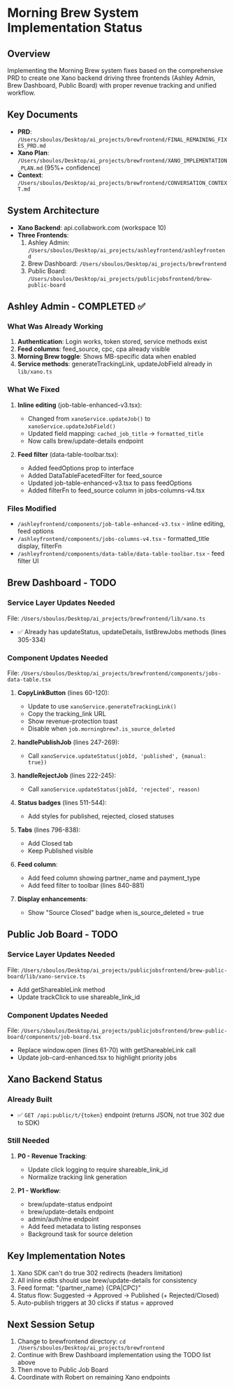 # Morning Brew System Implementation Status

## Overview
Implementing the Morning Brew system fixes based on the comprehensive PRD to create one Xano backend driving three frontends (Ashley Admin, Brew Dashboard, Public Board) with proper revenue tracking and unified workflow.

## Key Documents
- **PRD**: `/Users/sboulos/Desktop/ai_projects/brewfrontend/FINAL_REMAINING_FIXES_PRD.md`
- **Xano Plan**: `/Users/sboulos/Desktop/ai_projects/brewfrontend/XANO_IMPLEMENTATION_PLAN.md` (95%+ confidence)
- **Context**: `/Users/sboulos/Desktop/ai_projects/brewfrontend/CONVERSATION_CONTEXT.md`

## System Architecture
- **Xano Backend**: api.collabwork.com (workspace 10)
- **Three Frontends**:
  1. Ashley Admin: `/Users/sboulos/Desktop/ai_projects/ashleyfrontend/ashleyfrontend`
  2. Brew Dashboard: `/Users/sboulos/Desktop/ai_projects/brewfrontend`
  3. Public Board: `/Users/sboulos/Desktop/ai_projects/publicjobsfrontend/brew-public-board`

## Ashley Admin - COMPLETED ✅

### What Was Already Working
1. **Authentication**: Login works, token stored, service methods exist
2. **Feed columns**: feed_source, cpc, cpa already visible
3. **Morning Brew toggle**: Shows MB-specific data when enabled
4. **Service methods**: generateTrackingLink, updateJobField already in `lib/xano.ts`

### What We Fixed
1. **Inline editing** (job-table-enhanced-v3.tsx):
   - Changed from `xanoService.updateJob()` to `xanoService.updateJobField()`
   - Updated field mapping: `cached_job_title` → `formatted_title`
   - Now calls brew/update-details endpoint

2. **Feed filter** (data-table-toolbar.tsx):
   - Added feedOptions prop to interface
   - Added DataTableFacetedFilter for feed_source
   - Updated job-table-enhanced-v3.tsx to pass feedOptions
   - Added filterFn to feed_source column in jobs-columns-v4.tsx

### Files Modified
- `/ashleyfrontend/components/job-table-enhanced-v3.tsx` - inline editing, feed options
- `/ashleyfrontend/components/jobs-columns-v4.tsx` - formatted_title display, filterFn
- `/ashleyfrontend/components/data-table/data-table-toolbar.tsx` - feed filter UI

## Brew Dashboard - TODO

### Service Layer Updates Needed
File: `/Users/sboulos/Desktop/ai_projects/brewfrontend/lib/xano.ts`
- ✅ Already has updateStatus, updateDetails, listBrewJobs methods (lines 305-334)

### Component Updates Needed
File: `/Users/sboulos/Desktop/ai_projects/brewfrontend/components/jobs-data-table.tsx`

1. **CopyLinkButton** (lines 60-120):
   - Update to use `xanoService.generateTrackingLink()`
   - Copy the tracking_link URL
   - Show revenue-protection toast
   - Disable when `job.morningbrew?.is_source_deleted`

2. **handlePublishJob** (lines 247-269):
   - Call `xanoService.updateStatus(jobId, 'published', {manual: true})`

3. **handleRejectJob** (lines 222-245):
   - Call `xanoService.updateStatus(jobId, 'rejected', reason)`

4. **Status badges** (lines 511-544):
   - Add styles for published, rejected, closed statuses

5. **Tabs** (lines 796-838):
   - Add Closed tab
   - Keep Published visible

6. **Feed column**:
   - Add feed column showing partner_name and payment_type
   - Add feed filter to toolbar (lines 840-881)

7. **Display enhancements**:
   - Show "Source Closed" badge when is_source_deleted = true

## Public Job Board - TODO

### Service Layer Updates Needed
File: `/Users/sboulos/Desktop/ai_projects/publicjobsfrontend/brew-public-board/lib/xano-service.ts`
- Add getShareableLink method
- Update trackClick to use shareable_link_id

### Component Updates Needed
File: `/Users/sboulos/Desktop/ai_projects/publicjobsfrontend/brew-public-board/components/job-board.tsx`
- Replace window.open (lines 61-70) with getShareableLink call
- Update job-card-enhanced.tsx to highlight priority jobs

## Xano Backend Status
### Already Built
- ✅ `GET /api:public/t/{token}` endpoint (returns JSON, not true 302 due to SDK)

### Still Needed
1. **P0 - Revenue Tracking**:
   - Update click logging to require shareable_link_id
   - Normalize tracking link generation

2. **P1 - Workflow**:
   - brew/update-status endpoint
   - brew/update-details endpoint  
   - admin/auth/me endpoint
   - Add feed metadata to listing responses
   - Background task for source deletion

## Key Implementation Notes
1. Xano SDK can't do true 302 redirects (headers limitation)
2. All inline edits should use brew/update-details for consistency
3. Feed format: "{partner_name} {CPA|CPC}"
4. Status flow: Suggested → Approved → Published (+ Rejected/Closed)
5. Auto-publish triggers at 30 clicks if status = approved

## Next Session Setup
1. Change to brewfrontend directory: `cd /Users/sboulos/Desktop/ai_projects/brewfrontend`
2. Continue with Brew Dashboard implementation using the TODO list above
3. Then move to Public Job Board
4. Coordinate with Robert on remaining Xano endpoints
